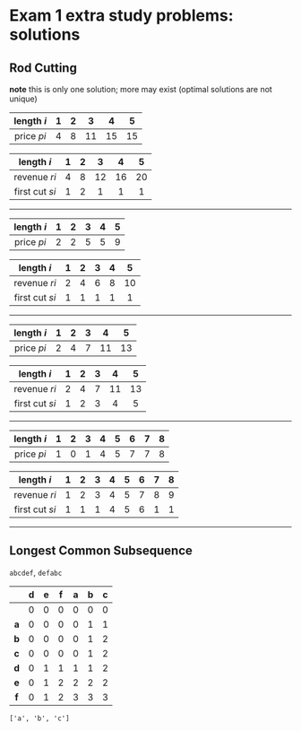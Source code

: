 # Exam 1 extra study problems: solutions

## Rod Cutting

**note** this is only one solution; more may exist (optimal solutions are not unique)

|length _i_|1|2|3|4|5|
|:---:|:---:|:---:|:---:|:---:|:---:|
|price _pi_|4|8|11|15|15|

|length _i_|1|2|3|4|5|
|:---:|:---:|:---:|:---:|:---:|:---:|
|revenue _ri_|4|8|12|16|20|
|first cut _si_|1|2|1|1|1|

---

|length _i_|1|2|3|4|5|
|:---:|:---:|:---:|:---:|:---:|:---:|
|price _pi_|2|2|5|5|9|

|length _i_|1|2|3|4|5|
|:---:|:---:|:---:|:---:|:---:|:---:|
|revenue _ri_|2|4|6|8|10|
|first cut _si_|1|1|1|1|1|

---

|length _i_|1|2|3|4|5|
|:---:|:---:|:---:|:---:|:---:|:---:|
|price _pi_|2|4|7|11|13|

|length _i_|1|2|3|4|5|
|:---:|:---:|:---:|:---:|:---:|:---:|
|revenue _ri_|2|4|7|11|13|
|first cut _si_|1|2|3|4|5|

---

|length _i_|1|2|3|4|5|6|7|8|
|:---:|:---:|:---:|:---:|:---:|:---:|:---:|:---:|:---:|
|price _pi_|1|0|1|4|5|7|7|8|

|length _i_|1|2|3|4|5|6|7|8|
|:---:|:---:|:---:|:---:|:---:|:---:|:---:|:---:|:---:|
|revenue _ri_|1|2|3|4|5|7|8|9|
|first cut _si_|1|1|1|4|5|6|1|1|

---

## Longest Common Subsequence

`abcdef`, `defabc`

||d|e|f|a|b|c|
|:---:|:---:|:---:|:---:|:---:|:---:|:---:|
||0|0|0|0|0|0|0|
|**a**|0|0|0|0|1|1|1|
|**b**|0|0|0|0|1|2|2|
|**c**|0|0|0|0|1|2|3|
|**d**|0|1|1|1|1|2|3|
|**e**|0|1|2|2|2|2|3|
|**f**|0|1|2|3|3|3|3|

`['a', 'b', 'c']`
